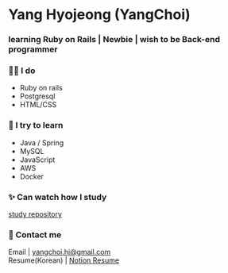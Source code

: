 
# Yang Hyojeong (YangChoi)
### learning Ruby on Rails | Newbie | wish to be Back-end programmer 


### 👨‍💻 I do 
- Ruby on rails
- Postgresql
- HTML/CSS

### 🌱 I try to learn 
- Java / Spring
- MySQL
- JavaScript
- AWS
- Docker

### ✨ Can watch how I study 
[study repository](https://yanguelna-programmer.tistory.com/)

### 🔔 Contact me 
Email | yangchoi.hj@gmail.com <br>
Resume(Korean) | [Notion Resume](https://www.notion.so/yangchoi/YANG-HYOJEONG-5902f81338cf412b8f52af9e4416ca69)
